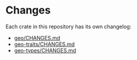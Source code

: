 # Changes

Each crate in this repository has its own changelog:

- [geo/CHANGES.md](./geo/CHANGES.md)
- [geo-traits/CHANGES.md](./geo-traits/CHANGES.md)
- [geo-types/CHANGES.md](./geo-types/CHANGES.md)
